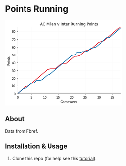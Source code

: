 # Points Running

![points-running](figures/pts-running_ACM-INT.png)

## About

Data from Fbref.

## Installation & Usage

1. Clone this repo (for help see this [tutorial](https://help.github.com/articles/cloning-a-repository/)).